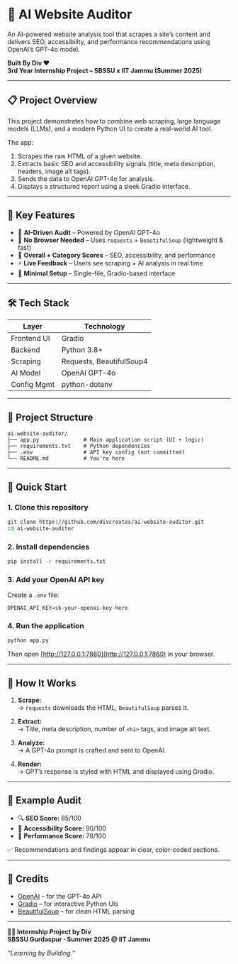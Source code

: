 # 🤖 AI Website Auditor

An AI-powered website analysis tool that scrapes a site’s content and delivers SEO, accessibility, and performance recommendations using OpenAI’s GPT-4o model.

**Built By Div ❤️**  
**3rd Year Internship Project – SBSSU x IIT Jammu (Summer 2025)**

---

## 📋 Project Overview
This project demonstrates how to combine web scraping, large language models (LLMs), and a modern Python UI to create a real-world AI tool.

The app:

1. Scrapes the raw HTML of a given website.  
2. Extracts basic SEO and accessibility signals (title, meta description, headers, image alt tags).  
3. Sends the data to OpenAI GPT-4o for analysis.  
4. Displays a structured report using a sleek Gradio interface.

---

## 🔑 Key Features
- 🧠 **AI-Driven Audit** – Powered by OpenAI GPT-4o  
- 🧰 **No Browser Needed** – Uses `requests` + `BeautifulSoup` (lightweight & fast)  
- 🎯 **Overall + Category Scores** – SEO, accessibility, and performance  
- ⚡ **Live Feedback** – Users see scraping + AI analysis in real time  
- 🧼 **Minimal Setup** – Single-file, Gradio-based interface  

---

## 🛠 Tech Stack

| Layer        | Technology              |
|--------------|--------------------------|
| Frontend UI  | Gradio                   |
| Backend      | Python 3.8+              |
| Scraping     | Requests, BeautifulSoup4 |
| AI Model     | OpenAI GPT-4o            |
| Config Mgmt  | python-dotenv            |

---

## 📂 Project Structure

```
ai-website-auditor/
├── app.py              # Main application script (UI + logic)
├── requirements.txt    # Python dependencies
├── .env                # API key config (not committed)
└── README.md           # You're here
```

---

## 🚀 Quick Start

### 1. Clone this repository
```bash
git clone https://github.com/divcreates/ai-website-auditor.git
cd ai-website-auditor
```

### 2. Install dependencies
```bash
pip install -r requirements.txt
```

### 3. Add your OpenAI API key  
Create a `.env` file:
```
OPENAI_API_KEY=sk-your-openai-key-here
```

### 4. Run the application
```bash
python app.py
```

Then open [http://127.0.0.1:7860](http://127.0.0.1:7860) in your browser.

---

## 🧠 How It Works

1. **Scrape:**  
   → `requests` downloads the HTML, `BeautifulSoup` parses it.

2. **Extract:**  
   → Title, meta description, number of `<h1>` tags, and image alt text.

3. **Analyze:**  
   → A GPT-4o prompt is crafted and sent to OpenAI.

4. **Render:**  
   → GPT’s response is styled with HTML and displayed using Gradio.

---

## 📌 Example Audit

- 🔍 **SEO Score:** 85/100  
- 🧩 **Accessibility Score:** 90/100  
- 🚀 **Performance Score:** 78/100  

✅ Recommendations and findings appear in clear, color-coded sections.

---

## 🤝 Credits

- [OpenAI](https://openai.com/) – for the GPT-4o API  
- [Gradio](https://www.gradio.app/) – for interactive Python UIs  
- [BeautifulSoup](https://www.crummy.com/software/BeautifulSoup/) – for clean HTML parsing  

---

**🧑‍💻 Internship Project by Div**  
**SBSSU Gurdaspur · Summer 2025 @ IIT Jammu**

_“Learning by Building.”_

